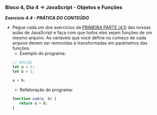 ### Bloco 4, Dia 4 -> JavaScript - Objetos e Funções

_**Exercício 4.4 - PRÁTICA DO CONTEÚDO**_
 - Pegue cada um dos exercícios da [PRIMEIRA PARTE (4.1)][4.1] das nossas aulas de JavaScript e faça com que todos eles sejam funções de um mesmo arquivo. As variáveis que você define no começo de cada arquivo devem ser removidas e transformadas em parâmetros das funções.
     - Exemplo do programa:
     ```javascript
     // Adição
     let a = 5;
     let b = 2;

     a + b;
     ```
     - Refatoração do programa:
     ```javascript
     function sum(a, b) {
        return a + b;
     }
     ```

[4.1]: https://github.com/GGaldino95/trybe-course/tree/main/exercises/bloco_4/dia_1
